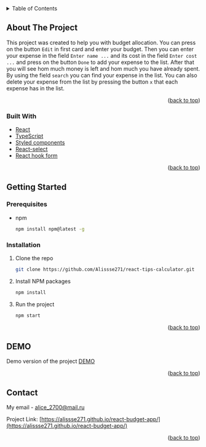 <!-- TABLE OF CONTENTS -->
<details>
  <summary>Table of Contents</summary>
  <ol>
    <li>
      <a href="#about-the-project">About The Project</a>
      <ul>
        <li><a href="#built-with">Built With</a></li>
      </ul>
    </li>
    <li>
      <a href="#getting-started">Getting Started</a>
      <ul>
        <li><a href="#prerequisites">Prerequisites</a></li>
        <li><a href="#installation">Installation</a></li>
      </ul>
    </li>
    <li><a href="#usage">DEMO</a></li>
    <li><a href="#contact">Contact</a></li>
  </ol>
</details>

<!-- ABOUT THE PROJECT -->

## About The Project

This project was created to help you with budget allocation.
You can press on the button `Edit` in first card and enter your budget. Then you can enter your expense in the field `Enter name ...` and its cost in the field `Enter cost ...` and press on the button `Done` to add your expense to the list. After that you will see hom much money is left and hom much you have already spent.
By using the field `search` you can find your expense in the list. You can also delete your expense from the list by pressing the button `x` that each expense has in the list.

<p align="right">(<a href="#readme-top">back to top</a>)</p>

### Built With

- [React](https://reactjs.org/)
- [TypeScript](https://www.typescriptlang.org/)
- [Styled components](https://styled-components.com/)
- [React-select](https://react-select.com/home)
- [React hook form](https://react-hook-form.com/)

<p align="right">(<a href="#readme-top">back to top</a>)</p>

<!-- GETTING STARTED -->

## Getting Started

### Prerequisites

- npm
  ```sh
  npm install npm@latest -g
  ```

### Installation

1. Clone the repo
   ```sh
   git clone https://github.com/Alissse271/react-tips-calculator.git
   ```
2. Install NPM packages
   ```sh
   npm install
   ```
3. Run the project
   ```sh
   npm start
   ```

<p align="right">(<a href="#readme-top">back to top</a>)</p>

<!-- USAGE EXAMPLES -->

## DEMO

Demo version of the project [DEMO](https://alissse271.github.io/react-budget-app/)

<p align="right">(<a href="#readme-top">back to top</a>)</p>

<!-- CONTACT -->

## Contact

My email - [alice_2700@mail.ru](alice_2700@mail.ru)

Project Link: [https://alissse271.github.io/react-budget-app/](https://alissse271.github.io/react-budget-app/)

<p align="right">(<a href="#readme-top">back to top</a>)</p>
